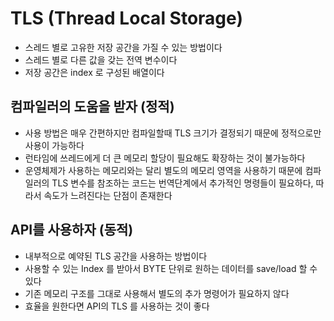 # TLS (Thread Local Storage)
* 스레드 별로 고유한 저장 공간을 가질 수 있는 방법이다
* 스레드 별로 다른 값을 갖는 전역 변수이다
* 저장 공간은 index 로 구성된 배열이다

## 컴파일러의 도움을 받자 (정적)
* 사용 방법은 매우 간편하지만 컴파일할때 TLS 크기가 결정되기 때문에 정적으로만 사용이 가능하다
* 런타임에 쓰레드에게 더 큰 메모리 할당이 필요해도 확장하는 것이 불가능하다
* 운영체제가 사용하는 메모리와는 달리 별도의 메모리 영역을 사용하기 때문에 컴파일러의 TLS 변수를 참조하는 코드는 번역단계에서 추가적인 명령들이 필요하다, 따라서 속도가 느려진다는 단점이 존재한다

## API를 사용하자 (동적)
* 내부적으로 예약된 TLS 공간을 사용하는 방법이다
* 사용할 수 있는 Index 를 받아서 BYTE 단위로 원하는 데이터를 save/load 할 수 있다
* 기존 메모리 구조를 그대로 사용해서 별도의 추가 명령어가 필요하지 않다
* 효율을 원한다면 API의 TLS 를 사용하는 것이 좋다


